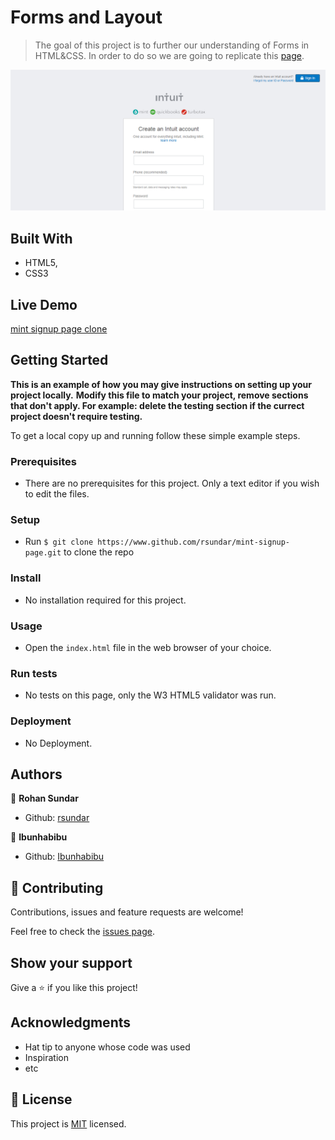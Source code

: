 # Forms and Layout

> The goal of this project is to further our understanding of Forms in HTML&CSS. In order to do so we are going to replicate this [page](https://htmlpreview.github.io/?https://github.com/rsundar/mint-signup-page/blob/development_branch/index.html). 

![screenshot](./screenshot.png)


## Built With

- HTML5,
- CSS3


## Live Demo

[mint signup page clone](https://htmlpreview.github.io/?https://github.com/rsundar/mint-signup-page/blob/development_branch/index.html)


## Getting Started

**This is an example of how you may give instructions on setting up your project locally.**
**Modify this file to match your project, remove sections that don't apply. For example: delete the testing section if the currect project doesn't require testing.**


To get a local copy up and running follow these simple example steps.

### Prerequisites


- There are no prerequisites for this project. Only a text editor if you wish to edit the files.


### Setup


- Run ```$ git clone https://www.github.com/rsundar/mint-signup-page.git``` to clone the repo


### Install


- No installation required for this project.


### Usage

- Open the ```index.html``` file in the web browser of your choice.

### Run tests

- No tests on this page, only the W3 HTML5 validator was run.


### Deployment

- No Deployment.

## Authors

👤 **Rohan Sundar**

- Github: [rsundar](https://www.github.com/rsundar)


👤 **Ibunhabibu**

- Github: [Ibunhabibu](https://www.github.com/IBUNHABIBU)


## 🤝 Contributing

Contributions, issues and feature requests are welcome!

Feel free to check the [issues page](issues/).

## Show your support

Give a ⭐️ if you like this project!

## Acknowledgments

- Hat tip to anyone whose code was used
- Inspiration
- etc

## 📝 License

This project is [MIT](https://github.com/rsundar/mint-signup-page/tree/master/LICENSE) licensed.